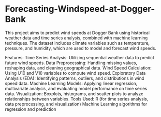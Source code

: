 # Forecasting-Windspeed-at-Dogger-Bank
This project aims to predict wind speeds at Dogger Bank using historical weather data and time series analysis, combined with machine learning techniques. The dataset includes climate variables such as temperature, pressure, and humidity, which are used to model and forecast wind speeds.

Features:
Time Series Analysis: Utilizing sequential weather data to predict future wind speeds.
Data Preprocessing: Handling missing values, reshaping data, and cleaning geographical data.
Wind Speed Calculation: Using U10 and V10 variables to compute wind speed.
Exploratory Data Analysis (EDA): Identifying patterns, outliers, and distributions in wind speed data.
Machine Learning Models: Applying linear regression, multivariate analysis, and evaluating model performance on time series data.
Visualization: Boxplots, histograms, and scatter plots to analyze relationships between variables.
Tools Used:
R (for time series analysis, data preprocessing, and visualization)
Machine Learning algorithms for regression and prediction
